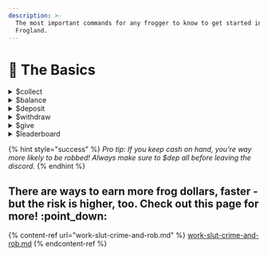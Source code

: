 ```yaml
---
description: >-
  The most important commands for any frogger to know to get started in
  Frogland.
---
```


# 🔢 The Basics

<details>

<summary>$collect</summary>

Collect income from the roles you've gained! Best utilized in the #Town-Square, #The-Gardens, #Stash-House.

**Command Variations**

* **$collect \[role]** - collects income from a specific role
* **$collect all** - collects income from all roles

</details>

<details>

<summary>$balance</summary>

Checks how much money you have in cash and in your bank account.

**Command Variations**

* **$bal** - shorthand command
* **$bal \[user]** - checks the balance of a specific user

</details>

<details>

<summary>$deposit</summary>

This will deposit your cash into your bank account, safe from pickpockets.

**Command Variations**

* **$dep all -** deposit all your cash
* **$dep \[amount]** - deposit a specific amount

</details>

<details>

<summary>$withdraw</summary>

This will withdraw cash from your bank account.

**Command Variations**

* **$with** - shorthand
* **$with all** - withdraw all from bank to cash
* **$with \[amount]** - withdraw a specific amount to cash

</details>

<details>

<summary>$give</summary>

The command to give another user a select amount of your cash on hand.

**Command Variations**

* **$give @\[username]** - sends a ping to the user so they know they received funds
* **$give \[username]** - does not send a ping, but does send the funds
* **$give \[username] all** - gives the chosen user all of your cash, not the banked money
* **$give \[username] \[amount]** - gives the chosen user a specific amount

</details>

<details>

<summary>$leaderboard</summary>

This will show the overall leaders in the economy in Frogdollars.

**Command Variations**

* **$lb** - shorthand
* **$lb cash** - shows the cash on hand leaderboard

</details>

{% hint style="success" %}
_Pro tip: If you keep cash on hand, you're way more likely to be robbed! Always make sure to $dep all before leaving the discord._
{% endhint %}

## There are ways to earn more frog dollars, faster - but the risk is higher, too. Check out this page for more! :point\_down:

{% content-ref url="work-slut-crime-and-rob.md" %}
[work-slut-crime-and-rob.md](work-slut-crime-and-rob.md)
{% endcontent-ref %}
